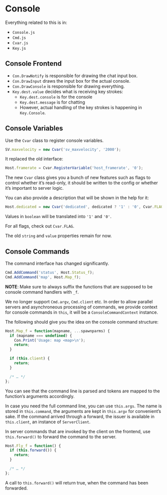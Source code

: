# Console

Everything related to this is in:

* `Console.js`
* `Cmd.js`
* `Cvar.js`
* `Key.js`

## Console Frontend

* `Con.DrawNotify` is responsible for drawing the chat input box.
* `Con.DrawInput` draws the input box for the actual console.
* `Con.DrawConsole` is responsible for drawing everything.
* `Key.dest.value` decides what is receiving key strokes:
  * `Key.dest.console` is for the console
  * `Key.dest.message` is for chatting
  * However, actual handling of the key strokes is happening in `Key.Console`.

## Console Variables

Use the `Cvar` class to register console variables.

```js
SV.maxvelocity = new Cvar('sv_maxvelocity', '2000');
```

It replaced the old interface:

```js
Host.framerate = Cvar.RegisterVariable('host_framerate', '0');
```

The new `Cvar` class gives you a bunch of new features such as flags to control whether it’s read-only, it should be written to the config or whether it’s important to server logic.

You can also provide a description that will be shown in the help for it:

```js
Host.dedicated = new Cvar('dedicated', dedicated ? '1' : '0', Cvar.FLAG.READONLY, 'Set to 1, if running in dedicated server mode.');
```

Values in `boolean` will be translated into `'1'` and `'0'`.

For all flags, check out `Cvar.FLAG`.

The old `string` and `value` properties remain for now.


## Console Commands

The command interface has changed significantly.

```js
Cmd.AddCommand('status', Host.Status_f);
Cmd.AddCommand('map', Host.Map_f);
```

**NOTE**: Make sure to always suffix the functions that are supposed to be console command handlers with `_f`.

We no longer support `Cmd.argv`, `Cmd.client` etc. In order to allow parallel servers and asynchroneous processing of commands, we provide context for console commands in `this`, it will be a `ConsoleCommandContext` instance.

The following should give you the idea on the console command structure:

```js
Host.Map_f = function(mapname, ...spawnparms) {
  if (mapname === undefined) {
    Con.Print('Usage: map <map>\n');
    return;
  }

  if (this.client) {
    return;
  }

  /* … */
};
```

You can see that the command line is parsed and tokens are mapped to the function’s arguments accordingly.

In case you need the full command line, you can use `this.args`.
The name is stored in `this.command`, the arguments are kept in `this.argv` for convenient’s sake. If the command arrived through a forward, the issuer is available in `this.client`, an instance of `ServerClient`.

In server commands that are invoked by the client on the frontend, use `this.forward()` to forward the command to the server.

```js
Host.Fly_f = function() {
  if (this.forward()) {
    return;
  }

  /* … */
};
```

A call to `this.forward()` will return true, when the command has been forwarded.
